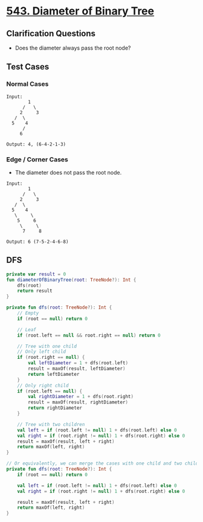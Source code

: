 # [543. Diameter of Binary Tree](https://leetcode.com/problems/diameter-of-binary-tree/)

## Clarification Questions
* Does the diameter always pass the root node?
 
## Test Cases
### Normal Cases
```
Input: 
        1
      /   \
     2     3
   /  \ 
  5    4
      /
     6

Output: 4, (6-4-2-1-3)
```
### Edge / Corner Cases
* The diameter does not pass the root node.
```
Input: 
        1
      /   \
     2     3
   /  \ 
  5    4
   \     \
    5     6
     \     \
      7     8   
     
Output: 6 (7-5-2-4-6-8)
```

## DFS
```kotlin
private var result = 0
fun diameterOfBinaryTree(root: TreeNode?): Int {
    dfs(root)
    return result
}

private fun dfs(root: TreeNode?): Int {
    // Empty
    if (root == null) return 0

    // Leaf
    if (root.left == null && root.right == null) return 0

    // Tree with one child
    // Only left child
    if (root.right == null) {
        val leftDiameter = 1 + dfs(root.left)
        result = maxOf(result, leftDiameter)
        return leftDiameter
    }
    // Only right child
    if (root.left == null) {
        val rightDiameter = 1 + dfs(root.right)
        result = maxOf(result, rightDiameter)
        return rightDiameter
    }

    // Tree with two children
    val left = if (root.left != null) 1 + dfs(root.left) else 0
    val right = if (root.right != null) 1 + dfs(root.right) else 0
    result = maxOf(result, left + right)
    return maxOf(left, right)
}

// Or equivalently, we can merge the cases with one child and two children together
private fun dfs(root: TreeNode?): Int {
    if (root == null) return 0

    val left = if (root.left != null) 1 + dfs(root.left) else 0
    val right = if (root.right != null) 1 + dfs(root.right) else 0

    result = maxOf(result, left + right)
    return maxOf(left, right)
}
```